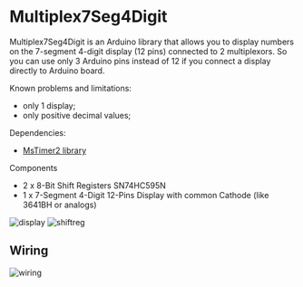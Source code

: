 # Multiplex7Seg4Digit
Multiplex7Seg4Digit is an Arduino library that allows you to display numbers on the 7-segment 4-digit display (12 pins) connected to 2 multiplexors. So you can use only 3 Arduino pins instead of 12 if you connect a display directly to Arduino board.

Known problems and limitations:
- only 1 display;
- only positive decimal values;

Dependencies:
- [MsTimer2 library](http://playground.arduino.cc/Main/MsTimer2)

Components
- 2 x 8-Bit Shift Registers SN74HC595N
- 1 x 7-Segment 4-Digit 12-Pins Display with common Cathode (like 3641BH or analogs)

![display](https://cloud.githubusercontent.com/assets/12819691/12157793/9e9a5f2e-b4d4-11e5-90cf-d82bd730de77.jpg)
![shiftreg](https://cloud.githubusercontent.com/assets/12819691/12157794/9ec16286-b4d4-11e5-91eb-9ae6250ecea3.jpg)


## Wiring
![wiring](https://cloud.githubusercontent.com/assets/12819691/12158663/28486462-b4dc-11e5-8d1e-b33cac57b7f9.png)
